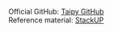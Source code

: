 Official GitHub: [Taipy GitHub](https://github.com/Avaiga/taipy)  
Reference material: [StackUP](https://earn.stackup.dev/campaigns/the-taipy-trail-from-zero-to-hero)